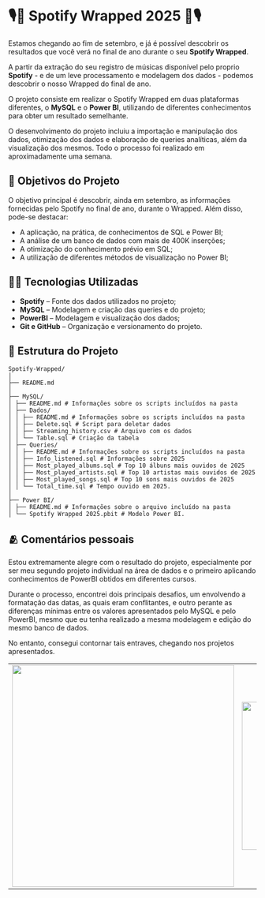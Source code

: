 # 🎙️🎵 Spotify Wrapped 2025 🎵🎙️ 

Estamos chegando ao fim de setembro, e já é possível descobrir os resultados que você verá no final de ano durante o seu **Spotify Wrapped**.

A partir da extração do seu registro de músicas disponível pelo proprio **Spotify** - e de um leve processamento e modelagem dos dados - podemos descobrir o nosso Wrapped do final de ano.

O projeto consiste em realizar o Spotify Wrapped em duas plataformas diferentes, o **MySQL** e o **Power BI**, utilizando de diferentes conhecimentos para obter um resultado semelhante.

O desenvolvimento do projeto incluiu a importação e manipulação dos dados, otimização dos dados e elaboração de queries analíticas, além da visualização dos mesmos. Todo o processo foi realizado em aproximadamente uma semana.

## 🎯 Objetivos do Projeto

O objetivo principal é descobrir, ainda em setembro, as informações fornecidas pelo Spotify no final de ano, durante o Wrapped. Além disso, pode-se destacar:
- A aplicação, na prática, de conhecimentos de SQL e Power BI;
- A análise de um banco de dados com mais de 400K inserções;
- A otimização do conhecimento prévio em SQL;
- A utilização de diferentes métodos de visualização no Power BI;

## 👨‍💻 Tecnologias Utilizadas

- **Spotify** – Fonte dos dados utilizados no projeto;
- **MySQL** – Modelagem e criação das queries e do projeto;
- **PowerBI** – Modelagem e visualização dos dados;
- **Git e GitHub** – Organização e versionamento do projeto.

## 💼 Estrutura do Projeto


```
Spotify-Wrapped/
│
├── README.md
│
├── MySQL/
│ ├── README.md # Informações sobre os scripts incluídos na pasta
│ ├── Dados/
│ │ ├── README.md # Informações sobre os scripts incluídos na pasta
│ │ ├── Delete.sql # Script para deletar dados 
│ │ ├── Streaming_history.csv # Arquivo com os dados
│ │ └── Table.sql # Criação da tabela
│ ├── Queries/
│ │ ├── README.md # Informações sobre os scripts incluídos na pasta
│ │ ├── Info_listened.sql # Informações sobre 2025
│ │ ├── Most_played_albums.sql # Top 10 álbuns mais ouvidos de 2025
│ │ ├── Most_played_artists.sql # Top 10 artistas mais ouvidos de 2025
│ │ ├── Most_played_songs.sql # Top 10 sons mais ouvidos de 2025
│ │ └── Total_time.sql # Tempo ouvido em 2025.
│
├── Power BI/
│ ├── README.md # Informações sobre o arquivo incluído na pasta
│ └── Spotify Wrapped 2025.pbit # Modelo Power BI.

```

## 🫂 Comentários pessoais
Estou extremamente alegre com o resultado do projeto, especialmente por ser meu segundo projeto individual na área de dados e o primeiro aplicando conhecimentos de PowerBI obtidos em diferentes cursos.

Durante o processo, encontrei dois principais desafios, um envolvendo a formatação das datas, as quais eram conflitantes, e outro perante as diferenças mínimas entre os valores apresentados pelo MySQL e pelo PowerBI, mesmo que eu tenha realizado a mesma modelagem e edição do mesmo banco de dados.

No entanto, consegui contornar tais entraves, chegando nos projetos apresentados.

<div align="center">
<table>
  <tr>
    <td align="left">
        <img src="https://media0.giphy.com/media/v1.Y2lkPTc5MGI3NjExbXN0aW1zNGtia3o3d3hoMDEzazkzYXU5cTExbDVza2lobnNwdndjZCZlcD12MV9pbnRlcm5hbF9naWZfYnlfaWQmY3Q9Zw/qvx8tHCGkTD7Ib2SeQ/giphy.gif" width="450">
    </td>
    <td align="right">
        <img src="https://media0.giphy.com/media/v1.Y2lkPTc5MGI3NjExcngzcTUwYTloZmxjZWJvdTJzbXlqaGIwbXVrZzN5bWx0ZDVyZWFnOSZlcD12MV9pbnRlcm5hbF9naWZfYnlfaWQmY3Q9Zw/12XxYnYLMEn6yA/giphy.gif" width="300">
    </td>
  </tr>
</table>
</div>

